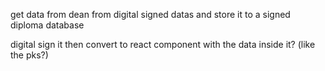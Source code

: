  <!-- TODO 
- data from dashboard 
-  number of requested diploma this month
-  rejected diplomas
-  accepted diplomas
-  section where 2025 graduates

// audit trail

-	Provide reports for diplomas per batch and per course.
-	Include more search parameters in retrieving the records. 
-	Consider batch processing in signing the diplomas.
-	Cost and Sustainability (Cost analysis, energy efficiency) 
-	Advanced hashing techniques 
-	Permissioned blockchain (Control access) (Serial/Batches)
-	Multi-platform access (Recommendation)
-	Multilingual Support 
-	Incorporating post-quantum cryptography 
-	Audit trail 
-	Future: Credential Expansion -->

<!-- user input  department
it gets the whole department with the role of student and their infos


create department

departmen name like the actual department is the department will send to the get post request  -->

get data from dean from digital signed datas
and store it to a signed diploma database

digital sign it then convert to react component with the data inside it? (like the pks?)
